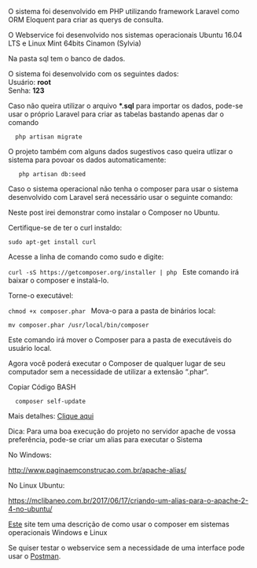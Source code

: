 O sistema foi desenvolvido em PHP utilizando framework Laravel como ORM Eloquent para criar as querys de consulta.

O Webservice foi desenvolvido nos sistemas operacionais Ubuntu 16.04 LTS e Linux Mint 64bits Cinamon (Sylvia)

Na pasta sql tem o banco de dados.

O sistema foi desenvolvido com os seguintes dados:  
 Usuário: **root**   
 Senha:   **123**
 
 
 Caso não queira utilizar o arquivo **\*.sql** para importar os dados, pode-se usar o próprio Laravel para criar as tabelas bastando apenas dar o comando   
 
 ```
   php artisan migrate
 ````  
 
 O projeto também com alguns dados sugestivos caso queira utlizar o sistema para povoar os dados automaticamente:
 
 ```
    php artisan db:seed
  ````
  
  
  Caso o sistema operacional não tenha o composer para usar o sistema desenvolvido com Laravel será necessário usar o seguinte comando:
  
  
  Neste post irei demonstrar como instalar o Composer no Ubuntu.
     
     
  Certifique-se de ter o curl instaldo:
     
  ```sudo apt-get install curl ```
  
  Acesse a linha de comando como sudo e digite:
     
  
  ```curl -sS https://getcomposer.org/installer | php ```
     Este comando irá baixar o composer e instalá-lo.
     
  Torne-o executável:
     
  
  ```chmod +x composer.phar ```
  Mova-o para a pasta de binários local:
     
  
  ```mv composer.phar /usr/local/bin/composer```
  
  Este comando irá mover o Composer para a pasta de executáveis do usuário local.
     
  Agora você poderá executar o Composer de qualquer lugar de seu computador sem a necessidade de utilizar a extensão “.phar“.
     
  Copiar Código BASH
  
  ```   composer self-update ```
  
  Mais detalhes: [Clique aqui](https://gilbertoalbino.com/instalacao-do-composer-no-ubuntu/)
  
  
  Dica: Para uma boa execução do projeto no servidor apache de vossa preferência, pode-se criar um alias para executar o Sistema
  
  No Windows:
  
  http://www.paginaemconstrucao.com.br/apache-alias/
  
  No Linux Ubuntu:
  
  https://mclibaneo.com.br/2017/06/17/criando-um-alias-para-o-apache-2-4-no-ubuntu/
  
  [Este](https://getcomposer.org/) site tem uma descrição de como usar o composer em sistemas operacionais Windows e Linux
  
  Se quiser testar o webservice sem a necessidade de uma interface pode usar o [Postman](https://www.getpostman.com/).
  
     
     
  
 
 